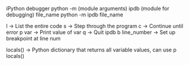 iPython debugger
python -m (module arguments) ipdb (module for debugging) file_name
python -m ipdb file_name

l -> List the entire code
s -> Step through the program
c -> Continue until error
p var -> Print value of var
q -> Quit ipdb
b line_number -> Set up breakpoint at line num

locals() -> Python dictionary that returns all variable values, can use p locals()

